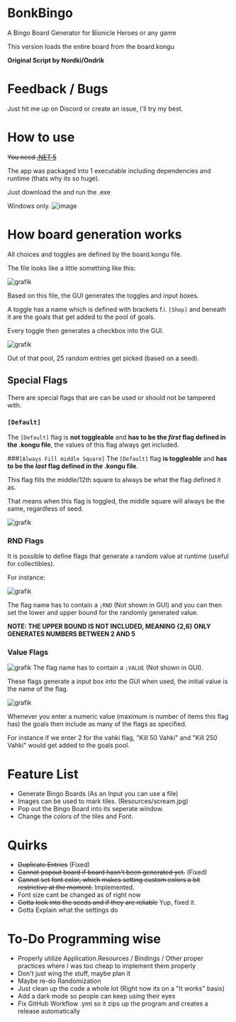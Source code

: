 # BonkBingo
A Bingo Board Generator for Bionicle Heroes or any game


This version loads the entire board from the board.kongu



**Original Script by Nordki/Ondrik**

# Feedback / Bugs
Just hit me up on Discord or create an issue, I'll try my best.

# How to use
~~You need [.NET 5](https://dotnet.microsoft.com/en-us/download/dotnet/5.0)~~


The app was packaged into 1 executable including dependencies and runtime (thats why its so huge).


Just download the and run the .exe


Windows only.
![image](https://user-images.githubusercontent.com/43097509/157955219-13a5be59-f1d3-44b0-b56a-40129b9588d2.png)

# How board generation works
All choices and toggles are defined by the board.kongu file.

The file looks like a little something like this:


![grafik](https://user-images.githubusercontent.com/43097509/158371217-5d871db9-065f-4e8a-9404-87a696705231.png)

Based on this file, the GUI generates the toggles and input boxes.

A toggle has a name which is defined with brackets f.i. `[Shop]` and beneath it are the goals that get added to the pool of goals.

Every toggle then generates a checkbox into the GUI.


![grafik](https://user-images.githubusercontent.com/43097509/158371817-d5edfcd9-c97b-4bee-b17d-beafb8c7153c.png)


Out of that pool, 25 random entries get picked (based on a seed).

## Special Flags
There are special flags that are can be used or should not be tampered with. 

### `[Default]`
The `[Default]` flag is **not toggleable** and **has to be the _first_ flag defined in the .kongu file**, the values of this flag always get included.

###`[Always Fill middle Square]`
The `[Default]` flag **is toggleable** and **has to be the _last_ flag defined in the .kongu file**.

This flag fills the middle/12th square to always be what the flag defined it as. 

That means when this flag is toggled, the middle square will always be the same, regardless of seed.


![grafik](https://user-images.githubusercontent.com/43097509/158372345-94c10d6f-8e9f-422b-8fd7-92cde03dae2f.png)

### RND Flags
It is possible to define flags that generate a random value at runtime (useful for collectibles). 

For instance:


![grafik](https://user-images.githubusercontent.com/43097509/158372445-6fe68993-8ea4-4019-9514-15c3be841fe1.png)

The flag name has to contain a `;RND` (Not shown in GUI) and you can then set the lower and upper bound for the randomly generated value.

**NOTE: THE UPPER BOUND IS NOT INCLUDED, MEANING {2,6} ONLY GENERATES NUMBERS BETWEEN 2 AND 5**

### Value Flags
![grafik](https://user-images.githubusercontent.com/43097509/158373125-dbed99d8-39a4-4175-9b0c-8048e49109a6.png)
The flag name has to contain a `;VALUE` (Not shown in GUI).

These flags generate a input box into the GUI when used, the initial value is the name of the flag.

![grafik](https://user-images.githubusercontent.com/43097509/158373229-815043d1-1690-4177-b986-1e67b1431ddc.png)

Whenever you enter a numeric value (maximum is number of items this flag has) the goals then include as many of the flags as specified. 

For instance if we enter 2 for the vahki flag, "Kill 50 Vahki" and "Kill 250 Vahki" would get added to the goals pool.



# Feature List
- Generate Bingo Boards (As an Input you can use a file)
- Images can be used to mark tiles. (Resources/scream.jpg)
- Pop out the Bingo Board into its seperate window.
- Change the colors of the tiles and Font.


# Quirks
- ~~Duplicate Entries~~ (Fixed)
- ~~Cannot popout board if board hasn't been generated yet.~~ (Fixed)
- ~~Cannot set font color, which makes setting custom colors a bit restrictive at the moment.~~ Implemented.
- Font size cant be changed as of right now
- ~~Gotta look into the seeds and if they are reliable~~ Yup, fixed it.
- Gotta Explain what the settings do 

# To-Do Programming wise
- Properly utilize Application.Resources / Bindings / Other proper practices where I was too cheap to implement them properly
- Don't just wing the stuff, maybe plan it
- Maybe re-do Randomization
- Just clean up the code a whole lot (Right now its on a "It works" basis) 
- Add a dark mode so people can keep using their eyes 
- Fix GitHub Workflow .yml so it zips up the program and creates a release automatically
